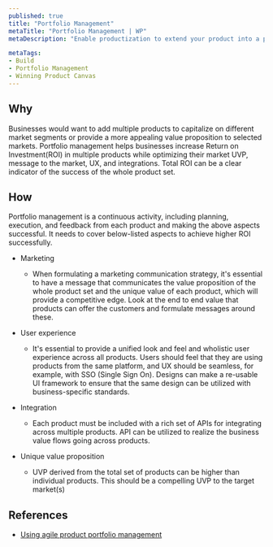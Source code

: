 ```yaml
--- 
published: true
title: "Portfolio Management"
metaTitle: "Portfolio Management | WP"
metaDescription: "Enable productization to extend your product into a portfolio. Define unified user experience, each product's Unique Value Proposition(UVP), integration between products, and formulation of a clear message to market."

metaTags: 
- Build 
- Portfolio Management 
- Winning Product Canvas 
--- 
```


## Why

Businesses would want to add multiple products to capitalize on different market segments or provide a more appealing value proposition to selected markets. Portfolio management helps businesses increase Return on Investment(ROI) in multiple products while optimizing their market UVP, message to the market, UX, and integrations. Total ROI can be a clear indicator of the success of the whole product set.

## How

Portfolio management is a continuous activity, including planning, execution, and feedback from each product and making the above aspects successful. It needs to cover below-listed aspects to achieve higher ROI successfully. 

- Marketing 

  - When formulating a marketing communication strategy, it's essential to have a message that communicates the value proposition of the whole product set and the unique value of each product, which will provide a competitive edge. Look at the end to end value that products can offer the customers and formulate messages around these. 

- User experience 

  - It's essential to provide a unified look and feel and wholistic user experience across all products. Users should feel that they are using products from the same platform, and UX should be seamless, for example, with SSO (Single Sign On). Designs can make a re-usable UI framework to ensure that the same design can be utilized with business-specific standards.  

- Integration 

  - Each product must be included with a rich set of APIs for integrating across multiple products. API can be utilized to realize the business value flows going across products.  

- Unique value proposition 

  - UVP derived from the total set of products can be higher than individual products. This should be a compelling UVP to the target market(s)

  
## References 
- [Using agile product portfolio management](https://disruptorleague.com/2016/10/27/using-agile-product-portfolio-management/)

